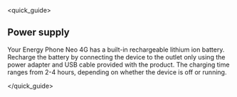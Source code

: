 <quick_guide> 
## Power supply

Your Energy Phone Neo 4G has a built-in rechargeable lithium ion battery. Recharge the battery by connecting the device to the outlet only using the power adapter and USB cable provided with the product. The charging time ranges from 2-4 hours, depending on whether the device is off or running.

</quick_guide>

